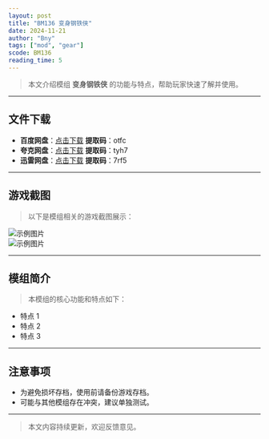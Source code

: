 ```yaml
---
layout: post
title: "BM136 变身钢铁侠"
date: 2024-11-21
author: "Bny"
tags: ["mod", "gear"]
scode: BM136
reading_time: 5
---
```


> 本文介绍模组 **变身钢铁侠** 的功能与特点，帮助玩家快速了解并使用。

---





## 文件下载
- **百度网盘**：[点击下载](https://pan.baidu.com/s/1wFLmCQm2UnNFEgiskwk9JQ?pwd=otfc)  **提取码**：otfc  
- **夸克网盘**：[点击下载](https://pan.quark.cn/s/f51d8af941f7?pwd=tyh7)  **提取码**：tyh7  
- **迅雷网盘**：[点击下载](https://pan.xunlei.com/s/VOCCbfOnbGWPPUUdfuCFPg2AA1?pwd=7rf5)  **提取码**：7rf5  

---

## 游戏截图
> 以下是模组相关的游戏截图展示：

![示例图片](https://example.com/screenshot1.jpg)  
![示例图片](https://example.com/screenshot2.jpg)

---

## 模组简介
> 本模组的核心功能和特点如下：
- 特点 1
- 特点 2
- 特点 3

---

## 注意事项
- 为避免损坏存档，使用前请备份游戏存档。
- 可能与其他模组存在冲突，建议单独测试。

---

> 本文内容持续更新，欢迎反馈意见。
